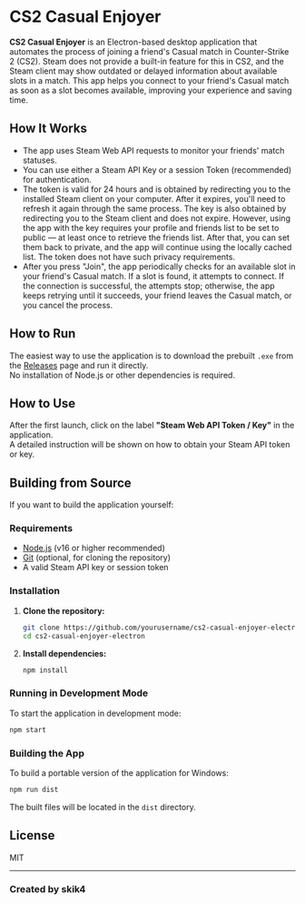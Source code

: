 # CS2 Casual Enjoyer

**CS2 Casual Enjoyer** is an Electron-based desktop application that automates the process of joining a friend's Casual match in Counter-Strike 2 (CS2). Steam does not provide a built-in feature for this in CS2, and the Steam client may show outdated or delayed information about available slots in a match. This app helps you connect to your friend's Casual match as soon as a slot becomes available, improving your experience and saving time.

## How It Works

- The app uses Steam Web API requests to monitor your friends' match statuses.
- You can use either a Steam API Key or a session Token (recommended) for authentication.
- The token is valid for 24 hours and is obtained by redirecting you to the installed Steam client on your computer. After it expires, you'll need to refresh it again through the same process. The key is also obtained by redirecting you to the Steam client and does not expire. However, using the app with the key requires your profile and friends list to be set to public — at least once to retrieve the friends list. After that, you can set them back to private, and the app will continue using the locally cached list. The token does not have such privacy requirements.
- After you press "Join", the app periodically checks for an available slot in your friend's Casual match. If a slot is found, it attempts to connect. If the connection is successful, the attempts stop; otherwise, the app keeps retrying until it succeeds, your friend leaves the Casual match, or you cancel the process.

## How to Run

The easiest way to use the application is to download the prebuilt `.exe` from the [Releases](https://github.com/skik4/cs2-casual-enjoyer-electron/releases) page and run it directly.  
No installation of Node.js or other dependencies is required.

## How to Use

After the first launch, click on the label **"Steam Web API Token / Key"** in the application.  
A detailed instruction will be shown on how to obtain your Steam API token or key.

## Building from Source

If you want to build the application yourself:

### Requirements

- [Node.js](https://nodejs.org/) (v16 or higher recommended)
- [Git](https://git-scm.com/) (optional, for cloning the repository)
- A valid Steam API key or session token

### Installation

1. **Clone the repository:**

   ```sh
   git clone https://github.com/yourusername/cs2-casual-enjoyer-electron.git
   cd cs2-casual-enjoyer-electron
   ```

2. **Install dependencies:**

   ```sh
   npm install
   ```

### Running in Development Mode

To start the application in development mode:

```sh
npm start
```

### Building the App

To build a portable version of the application for Windows:

```sh
npm run dist
```

The built files will be located in the `dist` directory.

## License

MIT

---

### Created by skik4
